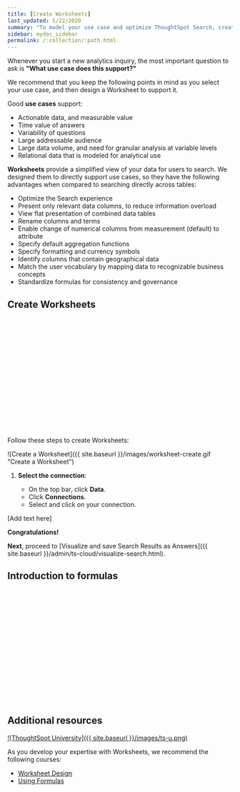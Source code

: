 ```yaml
---
title: [Create Worksheets]
last_updated: 5/22/2020
summary: "To model your use case and optimize ThoughtSpot Search, create a Worksheet."
sidebar: mydoc_sidebar
permalink: /:collection/:path.html
---
```


Whenever you start a new analytics inquiry, the most important question to ask is **"What use case does this support?"**

We recommend that you keep the following points in mind as you select your use case, and then design a Worksheet to support it.

Good **use cases** support:

- Actionable data, and measurable value
- Time value of answers
- Variability of questions
- Large addressable audience
- Large data volume, and need for granular analysis at variable levels
- Relational data that is modeled for analytical use

**Worksheets** provide a simplified view of your data for users to search. We designed them to directly support use cases, so they have the following advantages when compared to searching directly across tables:

- Optimize the Search experience
- Present only relevant data columns, to reduce information overload
- View flat presentation of combined data tables
- Rename columns and terms
- Enable change of numerical columns from measurement (default) to attribute
- Specify default aggregation functions
- Specify formatting and currency symbols
- Identify columns that contain geographical data
- Match the user vocabulary by mapping data to recognizable business concepts
- Standardize formulas for consistency and governance  

## Create Worksheets

<script src="https://fast.wistia.com/embed/medias/6zbrrirs8z.jsonp" async></script><script src="https://fast.wistia.com/assets/external/E-v1.js" async></script><span class="wistia_embed wistia_async_6zbrrirs8z popover=true popoverAnimateThumbnail=true popoverBorderColor=4E55FD popoverBorderWidth=2" style="display:inline-block;height:252px;position:relative;width:450px">&nbsp;</span>

Follow these steps to create Worksheets:

![Create a Worksheet]({{ site.baseurl }}/images/worksheet-create.gif "Create a Worksheet")

1. **Select the connection**:

   - On the top bar, click **Data**.
   - Click **Connections**.
   - Select and click on your connection.

[Add text here]


**Congratulations!**


**Next**, proceed to [Visualize and save Search Results as Answers]({{ site.baseurl }}/admin/ts-cloud/visualize-search.html).


## Introduction to formulas

<script src="https://fast.wistia.com/embed/medias/6vq23v9us8.jsonp" async></script><script src="https://fast.wistia.com/assets/external/E-v1.js" async></script><span class="wistia_embed wistia_async_6vq23v9us8 popover=true popoverAnimateThumbnail=true popoverBorderColor=4E55FD popoverBorderWidth=2" style="display:inline-block;height:252px;position:relative;width:450px">&nbsp;</span>

## Additional resources

[![ThoughtSpot University]({{ site.baseurl }}/images/ts-u.png)](https://training.thoughtspot.com/)

As you develop your expertise with Worksheets, we recommend the following courses:

- <a href="https://training.thoughtspot.com/2-worksheet-design">Worksheet Design</a>
- <a href="https://training.thoughtspot.com/series/business-analyst/2-using-formulas">Using Formulas</a>
